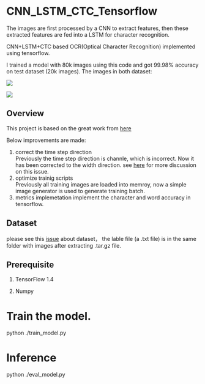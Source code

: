 # CNN_LSTM_CTC_Tensorflow

The images are first processed by a CNN to extract features, then these extracted features are fed into a LSTM for character recognition.

CNN+LSTM+CTC based OCR(Optical Character Recognition) implemented using tensorflow. 


I trained a model with 80k images using this code and got 99.98% accuracy on test dataset (20k images). The images in both dataset:

![](https://github.com/watsonyanghx/CNN_LSTM_CTC_Tensorflow/blob/master/data/ico1-608634b7cb.png)

![](https://github.com/watsonyanghx/CNN_LSTM_CTC_Tensorflow/blob/master/data/ico2-19c9d50d82.png)

## Overview

This project is based on the great work from [here](https://github.com/watsonyanghx/CNN_LSTM_CTC_Tensorflow)

Below improvements are made:
1. correct the time step direction  
Previously the time step direction is channle, which is incorrect. Now it has been corrected to the width direction. see [here](https://github.com/watsonyanghx/CNN_LSTM_CTC_Tensorflow/issues/8) for more discussion on this issue.
2. optimize trainig scripts  
Previously all training images are loaded into memroy, now a simple image generator is used to generate training batch.
3. metrics implemetation
implement the character and word accuracy in tensorflow.

## Dataset

please see this [issue](https://github.com/watsonyanghx/CNN_LSTM_CTC_Tensorflow/issues/2) about dataset， the lable file (a .txt file) is in the same folder with images after extracting .tar.gz file.



## Prerequisite

1. TensorFlow 1.4

2. Numpy


  
# Train the model.
python ./train_model.py

# Inference
python ./eval_model.py

